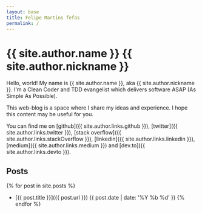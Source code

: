 ```yaml
---
layout: base
title: Felipe Martins fefas
permalink: /
---
```


# {{ site.author.name }} <span class="nickname">{{ site.author.nickname }}</span>

Hello, world! My name is {{ site.author.name }}, aka <span class="nickname"> {{
site.author.nickname }}</span>. I'm a Clean Coder and TDD evangelist which
delivers software ASAP (As Simple As Possible).

This web-blog is a space where I share my ideas and experience. I hope this
content may be useful for you.

You can find me on
  [github]({{ site.author.links.github }}),
  [twitter]({{ site.author.links.twitter }}),
  [stack overflow]({{ site.author.links.stackOverflow }}),
  [linkedin]({{ site.author.links.linkedin }}),
  [medium]({{ site.author.links.medium }}) and
  [dev.to]({{ site.author.links.devto }}).

## Posts

{% for post in site.posts %}
  * [{{ post.title }}]({{ post.url }}) <span class="post-date">{{ post.date | date: '%Y %b %d' }}</span>
{% endfor %}

